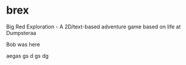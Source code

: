 # brex
Big Red Exploration - A 2D/text-based adventure game based on life at Dumpsteraa

Bob was here




aegas
gs
d
gs
dg
